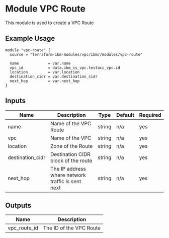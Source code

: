 # Module VPC Route

This module is used to create a VPC Route

## Example Usage
```
module "vpc-route" {
  source = "terraform-ibm-modules/vpc/ibm//modules/vpc-route"

  name             = var.name
  vpc_id           = data.ibm_is_vpc.testacc_vpc.id
  location         = var.location
  destination_cidr = var.destination_cidr
  next_hop         = var.next_hop
}
```

<!-- BEGINNING OF PRE-COMMIT-TERRAFORM DOCS HOOK -->

## Inputs

| Name                              | Description                                           | Type   | Default | Required |
|-----------------------------------|-------------------------------------------------------|--------|---------|----------|
| name | Name of the VPC Route | string | n/a | yes |
| vpc | Name of the VPC | string | n/a | yes |
| location | Zone of the Route  | string | n/a | yes |
| destination_cidr | Destination CIDR block of the route| string | n/a | yes |
| next_hop | The IP address where network traffic is sent next | string | n/a | yes |


## Outputs

| Name | Description |
|------|-------------|
| vpc\_route\_id | The ID of the VPC Route |

<!-- END OF PRE-COMMIT-TERRAFORM DOCS HOOK -->
